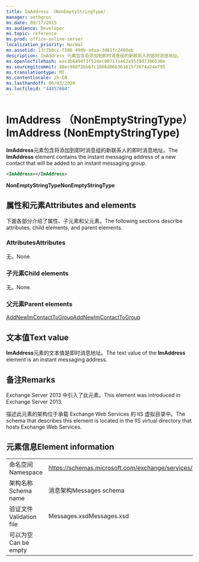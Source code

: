 ```yaml
---
title: ImAddress （NonEmptyStringType）
manager: sethgros
ms.date: 09/17/2015
ms.audience: Developer
ms.topic: reference
ms.prod: office-online-server
localization_priority: Normal
ms.assetid: 13c7b0cc-f506-490b-adaa-3d01fc2400eb
description: ImAddress 元素包含将添加到即时消息组的新联系人的即时消息地址。
ms.openlocfilehash: eac3b6494f3f52dec007171462a95f9d7306530e
ms.sourcegitcommit: 88ec988f2bb67c1866d06b361615f3674a24e795
ms.translationtype: MT
ms.contentlocale: zh-CN
ms.lasthandoff: 06/03/2020
ms.locfileid: "44457604"
---
```

# <a name="imaddress-nonemptystringtype"></a><span data-ttu-id="3a438-103">ImAddress （NonEmptyStringType）</span><span class="sxs-lookup"><span data-stu-id="3a438-103">ImAddress (NonEmptyStringType)</span></span>

<span data-ttu-id="3a438-104">**ImAddress**元素包含将添加到即时消息组的新联系人的即时消息地址。</span><span class="sxs-lookup"><span data-stu-id="3a438-104">The **ImAddress** element contains the instant messaging address of a new contact that will be added to an instant messaging group.</span></span> 
  
```XML
<ImAddress></ImAddress>
```

 <span data-ttu-id="3a438-105">**NonEmptyStringType**</span><span class="sxs-lookup"><span data-stu-id="3a438-105">**NonEmptyStringType**</span></span>
## <a name="attributes-and-elements"></a><span data-ttu-id="3a438-106">属性和元素</span><span class="sxs-lookup"><span data-stu-id="3a438-106">Attributes and elements</span></span>

<span data-ttu-id="3a438-107">下面各部分介绍了属性、子元素和父元素。</span><span class="sxs-lookup"><span data-stu-id="3a438-107">The following sections describe attributes, child elements, and parent elements.</span></span>
  
### <a name="attributes"></a><span data-ttu-id="3a438-108">Attributes</span><span class="sxs-lookup"><span data-stu-id="3a438-108">Attributes</span></span>

<span data-ttu-id="3a438-109">无。</span><span class="sxs-lookup"><span data-stu-id="3a438-109">None.</span></span>
  
### <a name="child-elements"></a><span data-ttu-id="3a438-110">子元素</span><span class="sxs-lookup"><span data-stu-id="3a438-110">Child elements</span></span>

<span data-ttu-id="3a438-111">无。</span><span class="sxs-lookup"><span data-stu-id="3a438-111">None.</span></span>
  
### <a name="parent-elements"></a><span data-ttu-id="3a438-112">父元素</span><span class="sxs-lookup"><span data-stu-id="3a438-112">Parent elements</span></span>

[<span data-ttu-id="3a438-113">AddNewImContactToGroup</span><span class="sxs-lookup"><span data-stu-id="3a438-113">AddNewImContactToGroup</span></span>](addnewimcontacttogroup.md)
  
## <a name="text-value"></a><span data-ttu-id="3a438-114">文本值</span><span class="sxs-lookup"><span data-stu-id="3a438-114">Text value</span></span>

<span data-ttu-id="3a438-115">**ImAddress**元素的文本值是即时消息地址。</span><span class="sxs-lookup"><span data-stu-id="3a438-115">The text value of the **ImAddress** element is an instant messaging address.</span></span> 
  
## <a name="remarks"></a><span data-ttu-id="3a438-116">备注</span><span class="sxs-lookup"><span data-stu-id="3a438-116">Remarks</span></span>

<span data-ttu-id="3a438-117">Exchange Server 2013 中引入了此元素。</span><span class="sxs-lookup"><span data-stu-id="3a438-117">This element was introduced in Exchange Server 2013.</span></span>
  
<span data-ttu-id="3a438-118">描述此元素的架构位于承载 Exchange Web Services 的 IIS 虚拟目录中。</span><span class="sxs-lookup"><span data-stu-id="3a438-118">The schema that describes this element is located in the IIS virtual directory that hosts Exchange Web Services.</span></span>
  
## <a name="element-information"></a><span data-ttu-id="3a438-119">元素信息</span><span class="sxs-lookup"><span data-stu-id="3a438-119">Element information</span></span>

|||
|:-----|:-----|
|<span data-ttu-id="3a438-120">命名空间</span><span class="sxs-lookup"><span data-stu-id="3a438-120">Namespace</span></span>  <br/> |https://schemas.microsoft.com/exchange/services/2006/messages  <br/> |
|<span data-ttu-id="3a438-121">架构名称</span><span class="sxs-lookup"><span data-stu-id="3a438-121">Schema name</span></span>  <br/> |<span data-ttu-id="3a438-122">消息架构</span><span class="sxs-lookup"><span data-stu-id="3a438-122">Messages schema</span></span>  <br/> |
|<span data-ttu-id="3a438-123">验证文件</span><span class="sxs-lookup"><span data-stu-id="3a438-123">Validation file</span></span>  <br/> |<span data-ttu-id="3a438-124">Messages.xsd</span><span class="sxs-lookup"><span data-stu-id="3a438-124">Messages.xsd</span></span>  <br/> |
|<span data-ttu-id="3a438-125">可以为空</span><span class="sxs-lookup"><span data-stu-id="3a438-125">Can be empty</span></span>  <br/> ||
   

